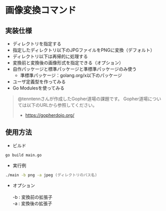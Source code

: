 # 画像変換コマンド

## 実装仕様
- ディレクトリを指定する
- 指定したディレクトリ以下のJPGファイルをPNGに変換（デフォルト）
- ディレクトリ以下は再帰的に処理する
- 変換前と変換後の画像形式を指定できる（オプション）
- 自作パッケージと標準パッケージと準標準パッケージのみ使う
    - 準標準パッケージ：golang.org/x以下のパッケージ
- ユーザ定義型を作ってみる
- Go Modulesを使ってみる

> @tenntennさんが作成したGopher道場の課題です。 Gopher道場については以下のURLから参照してください。
> - https://gopherdojo.org/

## 使用方法
- ビルド
```zsh
go build main.go
```

- 実行例
```zsh
./main -b png -a jpeg (ディレクトリのパス名)
```

- オプション <br>
  <br>
-b : 変換前の拡張子 <br>
-a : 変換後の拡張子  